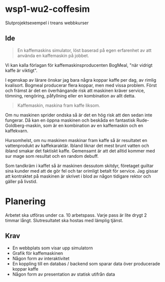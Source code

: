 # wsp1-wu2-coffesim
Slutprojektsexempel i treans webbkurser

## Ide

>En kaffemaskins simulator, löst baserad på egen erfarenhet av att använda en kaffemaskin på jobbet. 

Vi kan kalla förlagan för kaffemaskinsproducenten BogMeal, "när vidrigt kaffe är viktigt".

I egenskap av lärare önskar jag bara några koppar kaffe per dag, av rimlig kvalisort. Bogmeal producerar flera koppar, men med vissa problem. Först och främst är det en överhängande risk att maskinen kräver service, tömning, rengöring, påfyllning eller en kombination av allt detta. 

>Kaffemaskin, maskina fram kaffe liksom.

Om nu maskinen sprider ondska så är det en hög risk att den sedan inte fungerar. Då kan en öppna maskinen och beskåda en fantastisk Rude-Goldberg-maskin, som är en kombination av en kaffemaskin och en kaffekvarn.

Hursomhelst, om nu maskinen maskinar fram kaffe så är resultatet en vattenprodukt av kaffekaraktär. Ibland liknar det mest brunt vatten och ibland smakar det faktiskt kaffe. Gemensamt är att det alltid kommer med sur mage som resultat och en random debuff.

Som tandkräm i kaffet så är maskinen dessutom skitdyr, företaget guiltar sina kunder med att de gör fel och tar orimligt betalt för service. Jag gissar att kontraktet på maskinen är skrivet i blod av någon tidigare rektor och gäller på livstid.

# Planering

Arbetet ska utföras under ca. 10 arbetspass. Varje pass är lite drygt 2 timmar långt. Slutresultatet ska hostas med lämplig tjänst.

## Krav

* En webbplats som visar upp simulatorn
* Grafik för kaffemaskinen
* Någon form av interaktivitet
* En koppling till en databas / backend som sparar data över producerade koppar kaffe
* Någon form av presentation av statisk utifrån data
